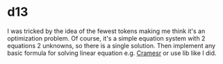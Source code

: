 # d13

I was tricked by the idea of the fewest tokens making me think it's an optimization problem. Of course, it's a simple equation system with 2 equations 2 unknowns, so there is a single solution. Then implement any basic formula for solving linear equation e.g. [Cramesr](https://sv.wikipedia.org/wiki/Cramers_regel) or use lib like I did.